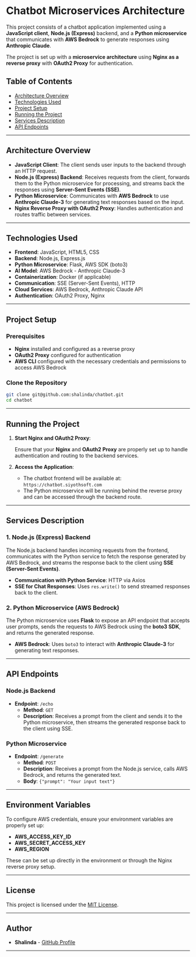 
# Chatbot Microservices Architecture

This project consists of a chatbot application implemented using a **JavaScript client**, **Node.js (Express)** backend, and a **Python microservice** that communicates with **AWS Bedrock** to generate responses using **Anthropic Claude**.

The project is set up with a **microservice architecture** using **Nginx as a reverse proxy** with **OAuth2 Proxy** for authentication.

## Table of Contents
- [Architecture Overview](#architecture-overview)
- [Technologies Used](#technologies-used)
- [Project Setup](#project-setup)
- [Running the Project](#running-the-project)
- [Services Description](#services-description)
- [API Endpoints](#api-endpoints)

---

## Architecture Overview

- **JavaScript Client**: The client sends user inputs to the backend through an HTTP request.
- **Node.js (Express) Backend**: Receives requests from the client, forwards them to the Python microservice for processing, and streams back the responses using **Server-Sent Events (SSE)**.
- **Python Microservice**: Communicates with **AWS Bedrock** to use **Anthropic Claude-3** for generating text responses based on the input.
- **Nginx Reverse Proxy with OAuth2 Proxy**: Handles authentication and routes traffic between services.

---

## Technologies Used

- **Frontend**: JavaScript, HTML5, CSS
- **Backend**: Node.js, Express.js
- **Python Microservice**: Flask, AWS SDK (boto3)
- **AI Model**: AWS Bedrock - Anthropic Claude-3
- **Containerization**: Docker (if applicable)
- **Communication**: SSE (Server-Sent Events), HTTP
- **Cloud Services**: AWS Bedrock, Anthropic Claude API
- **Authentication**: OAuth2 Proxy, Nginx

---

## Project Setup

### Prerequisites

- **Nginx** installed and configured as a reverse proxy
- **OAuth2 Proxy** configured for authentication
- **AWS CLI** configured with the necessary credentials and permissions to access AWS Bedrock

### Clone the Repository

```bash
git clone git@github.com:shalinda/chatbot.git
cd chatbot
```

---

## Running the Project

1. **Start Nginx and OAuth2 Proxy**:

   Ensure that your **Nginx** and **OAuth2 Proxy** are properly set up to handle authentication and routing to the backend services.

2. **Access the Application**:

   - The chatbot frontend will be available at: `https://chatbot.siyothsoft.com`
   - The Python microservice will be running behind the reverse proxy and can be accessed through the backend route.

---

## Services Description

### 1. **Node.js (Express) Backend**

The Node.js backend handles incoming requests from the frontend, communicates with the Python service to fetch the response generated by AWS Bedrock, and streams the response back to the client using **SSE (Server-Sent Events)**.

- **Communication with Python Service**: HTTP via Axios
- **SSE for Chat Responses**: Uses `res.write()` to send streamed responses back to the client.

### 2. **Python Microservice (AWS Bedrock)**

The Python microservice uses **Flask** to expose an API endpoint that accepts user prompts, sends the requests to AWS Bedrock using the **boto3 SDK**, and returns the generated response.

- **AWS Bedrock**: Uses `boto3` to interact with **Anthropic Claude-3** for generating text responses.

---

## API Endpoints

### Node.js Backend

- **Endpoint**: `/echo`
  - **Method**: `GET`
  - **Description**: Receives a prompt from the client and sends it to the Python microservice, then streams the generated response back to the client using SSE.

### Python Microservice

- **Endpoint**: `/generate`
  - **Method**: `POST`
  - **Description**: Receives a prompt from the Node.js service, calls AWS Bedrock, and returns the generated text.
  - **Body**: `{"prompt": "Your input text"}`

---

## Environment Variables

To configure AWS credentials, ensure your environment variables are properly set up:

- **AWS_ACCESS_KEY_ID**
- **AWS_SECRET_ACCESS_KEY**
- **AWS_REGION**

These can be set up directly in the environment or through the Nginx reverse proxy setup.

---

## License

This project is licensed under the [MIT License](LICENSE).

---

## Author

- **Shalinda** - [GitHub Profile](https://github.com/shalinda)

---

